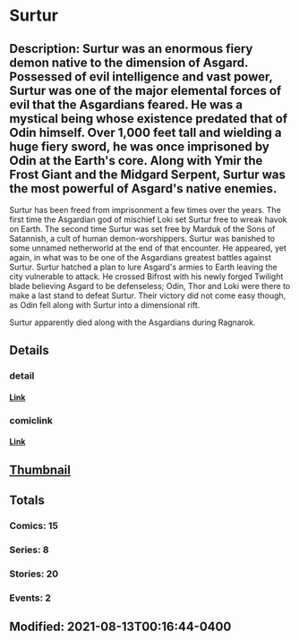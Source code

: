 # Surtur
## Description: Surtur was an enormous fiery demon native to the dimension of Asgard. Possessed of evil intelligence and vast power, Surtur was one of the major elemental forces of evil that the Asgardians feared. He was a mystical being whose existence predated that of Odin himself. Over 1,000 feet tall and wielding a huge fiery sword, he was once imprisoned by Odin at the Earth's core. Along with Ymir the Frost Giant and the Midgard Serpent, Surtur was the most powerful of Asgard's native enemies.

Surtur has been freed from imprisonment a few times over the years. The first time the Asgardian god of mischief Loki set Surtur free to wreak havok on Earth. The second time Surtur was set free by Marduk of the Sons of Satannish, a cult of human demon-worshippers. Surtur was banished to some unnamed netherworld at the end of that encounter. He appeared, yet again, in what was to be one of the Asgardians greatest battles against Surtur. Surtur hatched a plan to lure Asgard's armies to Earth leaving the city vulnerable to attack. He crossed Bifrost with his newly forged Twilight blade believing Asgard to be defenseless; Odin, Thor and Loki were there to make a last stand to defeat Surtur. Their victory did not come easy though, as Odin fell along with Surtur into a dimensional rift.

Surtur apparently died along with the Asgardians during Ragnarok.
## Details
### detail
#### [Link](http://marvel.com/comics/characters/1011477/surtur?utm_campaign=apiRef&utm_source=225578a89fc76f3d20fbffda5d17a88d)
### comiclink
#### [Link](http://marvel.com/comics/characters/1011477/surtur?utm_campaign=apiRef&utm_source=225578a89fc76f3d20fbffda5d17a88d)
## [Thumbnail](http://i.annihil.us/u/prod/marvel/i/mg/b/40/image_not_available.jpg)
## Totals
### Comics: 15
### Series: 8
### Stories: 20
### Events: 2
## Modified: 2021-08-13T00:16:44-0400